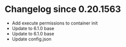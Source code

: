 # Changelog since 0.20.1563
- Add execute permissions to container init 
- Update to 6.1.0 base 
- Update to 6.1.0 base 
- Update config.json 
